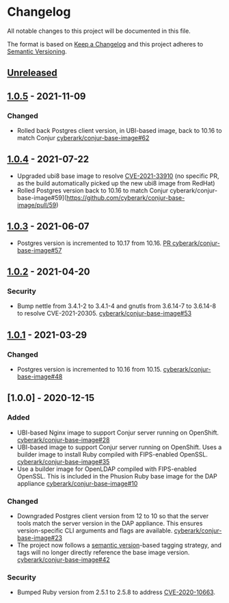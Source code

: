 # Changelog
All notable changes to this project will be documented in this file.

The format is based on [Keep a Changelog](http://keepachangelog.com/en/1.0.0/)
and this project adheres to [Semantic Versioning](http://semver.org/spec/v2.0.0.html).

## [Unreleased]

## [1.0.5] - 2021-11-09

### Changed

- Rolled back Postgres client version, in UBI-based image, back to 10.16 to match Conjur 
  [cyberark/conjur-base-image#62](https://github.com/cyberark/conjur-base-image/pull/62)

## [1.0.4] - 2021-07-22

- Upgraded ubi8 base image to resolve [CVE-2021-33910](https://nvd.nist.gov/vuln/detail/CVE-2021-33910)
  (no specific PR, as the build automatically picked up the new ubi8 image from RedHat)
- Rolled Postgres version back to 10.16 to match Conjur 
  cyberark/conjur-base-image#59](https://github.com/cyberark/conjur-base-image/pull/59)

## [1.0.3] - 2021-06-07

- Postgres version is incremented to 10.17 from 10.16.
  [PR cyberark/conjur-base-image#57](https://github.com/cyberark/conjur-base-image/pull/57)

## [1.0.2] - 2021-04-20

### Security
- Bump nettle from 3.4.1-2 to 3.4.1-4 and gnutls from 3.6.14-7 to 3.6.14-8 to resolve CVE-2021-20305.
  [cyberark/conjur-base-image#53](https://github.com/cyberark/conjur-base-image/issues/53)

## [1.0.1] - 2021-03-29

### Changed
- Postgres version is incremented to 10.16 from 10.15.
  [cyberark/conjur-base-image#48](https://github.com/cyberark/conjur-base-image/issues/48)

## [1.0.0] - 2020-12-15

### Added
- UBI-based Nginx image to support Conjur server running on OpenShift.
  [cyberark/conjur-base-image#28](https://github.com/cyberark/conjur-base-image/issues/28)
- UBI-based image to support Conjur server running on OpenShift. Uses a builder image to install Ruby 
  compiled with FIPS-enabled OpenSSL.
  [cyberark/conjur-base-image#35](https://github.com/cyberark/conjur-base-image/issues/35)
- Use a builder image for OpenLDAP compiled with FIPS-enabled OpenSSL. This is
  included in the Phusion Ruby base image for the DAP appliance
  [cyberark/conjur-base-image#10](https://github.com/cyberark/conjur-base-image/pull/10)

### Changed
- Downgraded Postgres client version from 12 to 10 so that the server tools match
  the server version in the DAP appliance. This ensures version-specific CLI
  arguments and flags are available.
  [cyberark/conjur-base-image#23](https://github.com/cyberark/conjur-base-image/issues/23)
- The project now follows a [semantic version](https://semver.org)-based
  tagging strategy, and tags will no longer directly reference the base image
  version.
  [cyberark/conjur-base-image#42](https://github.com/cyberark/conjur-base-image/issues/42)

### Security
- Bumped Ruby version from 2.5.1 to 2.5.8 to address [CVE-2020-10663](https://nvd.nist.gov/vuln/detail/CVE-2020-10663).

[Unreleased]: https://github.com/cyberark/conjur-base-image/compare/v1.0.5...HEAD
[1.0.5]: https://github.com/cyberark/conjur-base-image/compare/v1.0.4...v1.0.5
[1.0.4]: https://github.com/cyberark/conjur-base-image/compare/v1.0.3...v1.0.4
[1.0.3]: https://github.com/cyberark/conjur-base-image/compare/v1.0.2...v1.0.3
[1.0.2]: https://github.com/cyberark/conjur-base-image/compare/v1.0.1...v1.0.2
[1.0.1]: https://github.com/cyberark/conjur-base-image/compare/v1.0.0...v1.0.1
